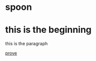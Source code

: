 # spoon
<Doctype html>
<html>
<head>
<Title>I'm learning code or coding</title>
</head>
<body>
<h1>this is the beginning</h1>
<p>this is the paragraph</p>
<a href=https://www.colgate.com>prove</a>
</body>
</html>
